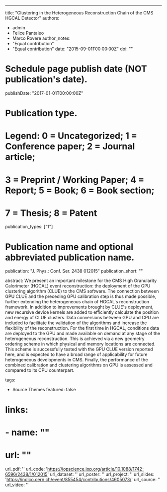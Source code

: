 ---
title: "Clustering in the Heterogeneous Reconstruction Chain of the CMS HGCAL Detector"
authors:
- admin
- Felice Pantaleo
- Marco Rovere
author_notes:
- "Equal contribution"
- "Equal contribution"
date: "2015-09-01T00:00:00Z"
doi: ""

# Schedule page publish date (NOT publication's date).
publishDate: "2017-01-01T00:00:00Z"

# Publication type.
# Legend: 0 = Uncategorized; 1 = Conference paper; 2 = Journal article;
# 3 = Preprint / Working Paper; 4 = Report; 5 = Book; 6 = Book section;
# 7 = Thesis; 8 = Patent
publication_types: ["1"]

# Publication name and optional abbreviated publication name.
publication: "J. Phys.: Conf. Ser. 2438 012015"
publication_short: ""

abstract: We present an important milestone for the CMS High Granularity Calorimeter (HGCAL) event reconstruction: the deployment of the GPU clustering algorithm (CLUE) to the CMS software. The connection between GPU CLUE and the preceding GPU calibration step is thus made possible, further extending the heterogeneous chain of HGCAL's reconstruction framework. In addition to improvements brought by CLUE's deployment, new recursive device kernels are added to efficiently calculate the position and energy of CLUE clusters. Data conversions between GPU and CPU are included to facilitate the validation of the algorithms and increase the flexibility of the reconstruction. For the first time in HGCAL, conditions data are deployed to the GPU and made available on demand at any stage of the heterogeneous reconstruction. This is achieved via a new geometry ordering scheme in which physical and memory locations are connected. This scheme is successfully tested with the GPU CLUE version reported here, and is expected to have a broad range of applicability for future heterogeneous developments in CMS. Finally, the performance of the combined calibration and clustering algorithms on GPU is assessed and compared to its CPU counterpart.

<!-- # Summary. An optional shortened abstract. -->
<!-- summary: Lorem ipsum dolor sit amet, consectetur adipiscing elit. Duis posuere tellus ac convallis placerat. Proin tincidunt magna sed ex sollicitudin condimentum. -->

tags:
- Source Themes
featured: false

# links:
# - name: ""
#   url: ""
url_pdf: ''
url_code: 'https://iopscience.iop.org/article/10.1088/1742-6596/2438/1/012015'
url_dataset: ''
url_poster: ''
url_project: ''
url_slides: 'https://indico.cern.ch/event/855454/contributions/4605073/'
url_source: ''
url_video: ''

<!-- # Featured image -->
<!-- # To use, add an image named `featured.jpg/png` to your page's folder.  -->
<!-- image: -->
<!--   caption: 'Image credit: [**Unsplash**](https://unsplash.com/photos/jdD8gXaTZsc)' -->
<!--   focal_point: "" -->
<!--   preview_only: false -->

<!-- # Associated Projects (optional). -->
<!-- #   Associate this publication with one or more of your projects. -->
<!-- #   Simply enter your project's folder or file name without extension. -->
<!-- #   E.g. `internal-project` references `content/project/internal-project/index.md`. -->
<!-- #   Otherwise, set `projects: []`. -->
<!-- projects: [] -->

<!-- # Slides (optional). -->
<!-- #   Associate this publication with Markdown slides. -->
<!-- #   Simply enter your slide deck's filename without extension. -->
<!-- #   E.g. `slides: "example"` references `content/slides/example/index.md`. -->
<!-- #   Otherwise, set `slides: ""`. -->
<!-- slides: example -->
<!-- --- -->

<!-- <\!-- {{% callout note %}} -\-> -->
<!-- <\!-- Click the *Cite* button above to demo the feature to enable visitors to import publication metadata into their reference management software. -\-> -->
<!-- <\!-- {{% /callout %}} -\-> -->

<!-- <\!-- {{% callout note %}} -\-> -->
<!-- <\!-- Create your slides in Markdown - click the *Slides* button to check out the example. -\-> -->
<!-- <\!-- {{% /callout %}} -\-> -->

<!-- <\!-- Supplementary notes can be added here, including [code, math, and images](https://wowchemy.com/docs/writing-markdown-latex/). -\-> -->

